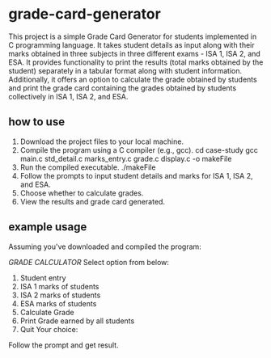 # grade-card-generator

This project is a simple Grade Card Generator for students implemented in C programming language. It takes student details as input along with their marks obtained in three subjects in three different exams - ISA 1, ISA 2, and ESA. It provides functionality to print the results (total marks obtained by the student) separately in a tabular format along with student information. Additionally, it offers an option to calculate the grade obtained by students and print the grade card containing the grades obtained by students collectively in ISA 1, ISA 2, and ESA.

## how to use

1. Download the project files to your local machine.
2. Compile the program using a C compiler (e.g., gcc).
   cd case-study
   gcc main.c std_detail.c marks_entry.c grade.c display.c -o makeFile
3. Run the compiled executable.
   ./makeFile
4. Follow the prompts to input student details and marks for ISA 1, ISA 2, and ESA.
5. Choose whether to calculate grades.
6. View the results and grade card generated.

## example usage

Assuming you've downloaded and compiled the program:

*GRADE CALCULATOR*
Select option from below:
1. Student entry
2. ISA 1 marks of students
3. ISA 2 marks of students
4. ESA marks of students
5. Calculate Grade
6. Print Grade earned by all students
7. Quit
Your choice:

Follow the prompt and get result.
